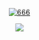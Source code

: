 <p align="center">
  <a href="http://wwwwwwwww.jodi.org/" target="_blank">
  <img src="https://media.giphy.com/media/TqiwHbFBaZ4ti/giphy.gif" alt="666"/> 
  </a>
</p>

<p align="center">
  <a href="http://wwwwwwwww.jodi.org/" target="_blank">
  <img src="https://hits.seeyoufarm.com/api/count/incr/badge.svg?url=https%3A%2F%2Fgithub.com%2Fmot3xi&count_bg=%23FF0071&title_bg=%23000000&icon=nutanix.svg&icon_color=%23E7E7E7&title=hits&edge_flat=false">
  </a>
</p>
